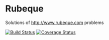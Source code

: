 # Rubeque

Solutions of http://www.rubeque.com problems

[![Build Status](https://travis-ci.org/nice-try-bro/rubeque_solutions.png?branch=master)](https://travis-ci.org/nice-try-bro/rubeque_solutions)
[![Coverage Status](https://coveralls.io/repos/nice-try-bro/rubeque_solutions/badge.png?branch=master)](https://coveralls.io/r/nice-try-bro/rubeque_solutions?branch=master)
